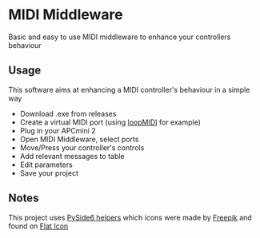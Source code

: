 # MIDI Middleware

Basic and easy to use MIDI middleware to enhance your controllers behaviour

## Usage

This software aims at enhancing a MIDI controller's behaviour in a simple way

- Download .exe from releases
- Create a virtual MIDI port (using [loopMIDI](https://www.tobias-erichsen.de/software/loopmidi.html) for example)
- Plug in your APCmini 2
- Open MIDI Middleware, select ports
- Move/Press your controller's controls
- Add relevant messages to table
- Edit parameters
- Save your project

## Notes

This project uses [PySide6 helpers](https://github.com/MrFrangipane/pyside6-helpers) which icons were made by [Freepik](https://www.freepik.com/) and found on [Flat Icon](https://www.flaticon.com)
